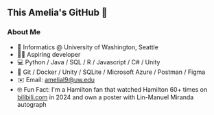 ## This Amelia's GitHub 👋

### About Me
- 🏫 Informatics @ University of Washington, Seattle
- 👩‍💻 Aspiring developer
- 💻 Python / Java / SQL / R / Javascript / C# / Unity
- 🔧 Git / Docker / Unity / SQLite / Microsoft Azure / Postman / Figma
- ✉️ Email: [amelial9@uw.edu](mailto:amelial9@uw.edu)
- 🤓 Fun Fact: I'm a Hamilton fan that watched Hamilton 60+ times on [bilibili.com](https://www.bilibili.com/video/BV1RS4y1A7nV/?spm_id_from=333.1387.favlist.content.click) in 2024 and own a poster with Lin-Manuel Miranda autograph
<!-- - - ✨ Website: [ameliali.com](https://www.ameliali.com/) -->
